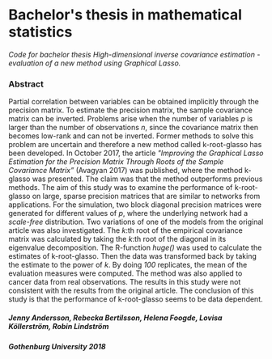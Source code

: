 # Bachelor's thesis in mathematical statistics

*Code for bachelor thesis High-dimensional inverse covariance estimation - evaluation of a new method using Graphical Lasso.*

### Abstract

Partial correlation between variables can be obtained implicitly through the precision matrix. To estimate the precision matrix, the sample covariance matrix can be inverted. Problems arise when the number of variables *p* is larger than the number of observations *n*, since the covariance matrix then becomes low-rank and can not be inverted. Former methods to solve this problem are uncertain and therefore a new method called k-root-glasso has been developed. In October 2017, the article  *"Improving the Graphical Lasso Estimation for the Precision Matrix Through Roots of the Sample Covariance Matrix”* (Avagyan 2017) was published, where the method k-glasso was presented. The claim was that the method outperforms previous methods. The aim of this study was to examine the performance of k-root-glasso on large, sparse precision matrices that are similar to networks from applications. For the simulation, two block diagonal precision matrices were generated for different values of *p*, where the underlying network had a *scale-free* distribution. Two variations of one of the models from the original article was also investigated. The *k*:th root of the empirical covariance matrix was calculated by taking the *k*:th root of the diagonal in its eigenvalue decomposition. The R-function *huge()* was used to calculate the estimates of k-root-glasso. Then the data was transformed back by taking the estimate to the power of *k*. By doing *100* replicates, the mean of the evaluation measures were computed. The method was also applied to cancer data from real observations. The results in this study were not consistent with the results from the original article. The conclusion of this study is that the performance of k-root-glasso seems to be data dependent.




##### Jenny Andersson, Rebecka Bertilsson, Helena Foogde, Lovisa Köllerström, Robin Lindström
##### Gothenburg University 2018

